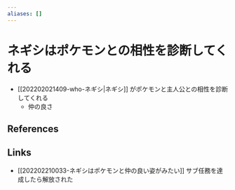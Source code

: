 ```yaml
---
aliases: []
---
```

# ネギシはポケモンとの相性を診断してくれる

- [[202202021409-who-ネギシ|ネギシ]] がポケモンと主人公との相性を診断してくれる
	- 仲の良さ

## References



## Links

- [[202202210033-ネギシはポケモンと仲の良い姿がみたい]] サブ任務を達成したら解放された
